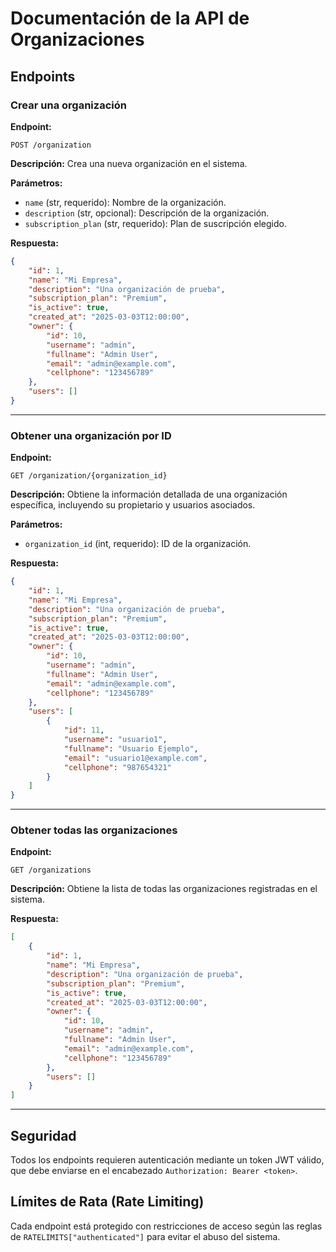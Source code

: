 # Documentación de la API de Organizaciones

## Endpoints

### Crear una organización

**Endpoint:**
```
POST /organization
```

**Descripción:**
Crea una nueva organización en el sistema.

**Parámetros:**
- `name` (str, requerido): Nombre de la organización.
- `description` (str, opcional): Descripción de la organización.
- `subscription_plan` (str, requerido): Plan de suscripción elegido.

**Respuesta:**
```json
{
    "id": 1,
    "name": "Mi Empresa",
    "description": "Una organización de prueba",
    "subscription_plan": "Premium",
    "is_active": true,
    "created_at": "2025-03-03T12:00:00",
    "owner": {
        "id": 10,
        "username": "admin",
        "fullname": "Admin User",
        "email": "admin@example.com",
        "cellphone": "123456789"
    },
    "users": []
}
```

---

### Obtener una organización por ID

**Endpoint:**
```
GET /organization/{organization_id}
```

**Descripción:**
Obtiene la información detallada de una organización específica, incluyendo su propietario y usuarios asociados.

**Parámetros:**
- `organization_id` (int, requerido): ID de la organización.

**Respuesta:**
```json
{
    "id": 1,
    "name": "Mi Empresa",
    "description": "Una organización de prueba",
    "subscription_plan": "Premium",
    "is_active": true,
    "created_at": "2025-03-03T12:00:00",
    "owner": {
        "id": 10,
        "username": "admin",
        "fullname": "Admin User",
        "email": "admin@example.com",
        "cellphone": "123456789"
    },
    "users": [
        {
            "id": 11,
            "username": "usuario1",
            "fullname": "Usuario Ejemplo",
            "email": "usuario1@example.com",
            "cellphone": "987654321"
        }
    ]
}
```

---

### Obtener todas las organizaciones

**Endpoint:**
```
GET /organizations
```

**Descripción:**
Obtiene la lista de todas las organizaciones registradas en el sistema.

**Respuesta:**
```json
[
    {
        "id": 1,
        "name": "Mi Empresa",
        "description": "Una organización de prueba",
        "subscription_plan": "Premium",
        "is_active": true,
        "created_at": "2025-03-03T12:00:00",
        "owner": {
            "id": 10,
            "username": "admin",
            "fullname": "Admin User",
            "email": "admin@example.com",
            "cellphone": "123456789"
        },
        "users": []
    }
]
```

---

## Seguridad
Todos los endpoints requieren autenticación mediante un token JWT válido, que debe enviarse en el encabezado `Authorization: Bearer <token>`.

## Límites de Rata (Rate Limiting)
Cada endpoint está protegido con restricciones de acceso según las reglas de `RATELIMITS["authenticated"]` para evitar el abuso del sistema.